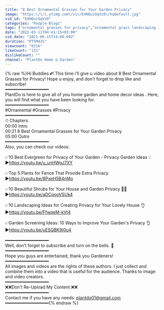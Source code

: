 ```yaml
---
title: "8 Best Ornamental Grasses for Your Garden Privacy"
image: "https:\/\/i.ytimg.com\/vi\/E4HQuiOqVz0\/hqdefault.jpg"
vid_id: "E4HQuiOqVz0"
categories: "People-Blogs"
tags: ["ornamental grasses for privacy","ornamental grass landscaping ideas","ornamental grass"]
date: "2022-03-11T04:41:15+03:00"
vid_date: "2021-06-15T14:00:09Z"
duration: "PT5M42S"
viewcount: "6316"
likeCount: "131"
dislikeCount: ""
channel: "PlantDo Home & Garden"
---
```

{% raw %}Hi Buddies 💕! This time i'll give u video about 8 Best Ornamental Grasses for Privacy! Hope u enjoy, and don't forget to drop like and subscribe!<br />━━━━━━━━━━━━━━━━━<br />PlantDo is here to give all of you home garden and home decor ideas . Here, you will find what you have been looking for.<br />━━━━━━━━━━━━━━━━━<br />#Ornamental #Grasses #Privacy<br />━━━━━━━━━━━━━━━━━<br />⏱ Chapters<br />00:00 Intro<br />00:21 8 Best Ornamental Grasses for Your Garden Privacy <br />05:00 Outro<br />━━━━━━━━━━━━━━━━━<br />Also, you can check our videos:<br /><br />✅10 Best Evergreen for Privacy of Your Garden - Privacy Garden Ideas 💡<br />▶<a rel="nofollow" target="blank" href="https://youtu.be/u_unHWgJ7XY">https://youtu.be/u_unHWgJ7XY</a><br /><br />✅Top 5 Plants for Fence That Provide Extra Privacy <br />▶<a rel="nofollow" target="blank" href="https://youtu.be/8PxeH5B4nMo">https://youtu.be/8PxeH5B4nMo</a><br /><br />✅10 Beautiful Shrubs for Your House and Garden Privacy 🏡🌲<br />▶<a rel="nofollow" target="blank" href="https://youtu.be/aDCqooVSUk4">https://youtu.be/aDCqooVSUk4</a><br /><br />✅10 Landscaping Ideas for Creating Privacy for Your Lovely House 👌<br />▶<a rel="nofollow" target="blank" href="https://youtu.be/FfwqeM-kVt4">https://youtu.be/FfwqeM-kVt4</a><br /><br />✅Garden Screening Ideas: 10 Ways to Improve Your Garden's Privacy 👌<br />▶<a rel="nofollow" target="blank" href="https://youtu.be/uESQBK9I0u4">https://youtu.be/uESQBK9I0u4</a><br /><br />━━━━━━━━━━━━━━━━━<br />Well, don't forget to subscribe and turn on the bells. 🔔 <br />━━━━━━━━━━━━━━━━━<br />Hope you guys are entertained, thank you Gardeners!<br />━━━━━━━━━━━━━━━━━<br />All images and videos are the rights of these authors. I just collect and combine them into a video that is useful for the audience. Thanks to image and video creators.<br />━━━━━━━━━━━━━━━━━<br />❌❌Don't Re-Upload My Content ❌❌<br />━━━━━━━━━━━━━━━━━<br />Contact me if you have any needs: plantdo01@gmail.com<br />━━━━━━━━━━━━━━━━━{% endraw %}
